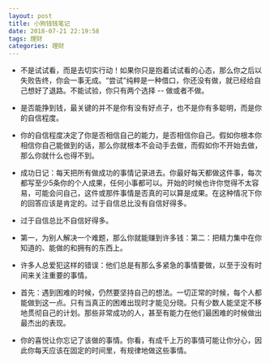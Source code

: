 ```yaml
---
layout: post
title: 小狗钱钱笔记
date: 2018-07-21 22:19:58
tags: 理财
categories: 理财
---
```


- 不是试试看，而是去切实行动！如果你只是抱着试试看的心态，那么你之后以失败告终，你会一事无成。“尝试”纯粹是一种借口，你还没有做，就已经给自己想好了退路。不能试验，你只有两个选择 -- 做或者不做。

- 是否能挣到钱，最关键的并不是你有没有好点子，也不是你有多聪明，而是你的自信程度。

- 你的自信程度决定了你是否相信自己的能力，是否相信你自己。假如你根本你相信你自己能做到的话，那么你就根本不会动手去做，而假如你不开始去做，那么你就什么也得不到。

- 成功日记：每天把所有做成功的事情记录进去。你最好每天都做这件事，每次都写至少5条你的个人成果，任何小事都可以。开始的时候也许你觉得不太容易，可能会问自己，这件或那件事情是否真的可以算是成果。在这种情况下你的回答应该是肯定的。过于自信总比没有自信好得多。

- 过于自信总比不自信好得多。

- 第一，为别人解决一个难题，那么你就能赚到许多钱：第二：把精力集中在你知道的、能做的和拥有的东西上。

- 许多人总爱犯这样的错误：他们总是有那么多紧急的事情要做，以至于没有时间来关注重要的事情。

- 首先：遇到困难的时候，仍然要坚持自己的想法。一切正常的时候，每个人都能做到这一点。只有当真正的困难出现时才能见分晓。只有少数人能坚定不移地贯彻自己的计划。那些非常成功的人，甚至有能力在他们最困难的时候做出最杰出的表现。

- 你的喜悦让你忘记了该做的事情。你看，有成千上万的事情可能让你分心，因此你每天应该在固定的时间里，有规律地做这些事情。

